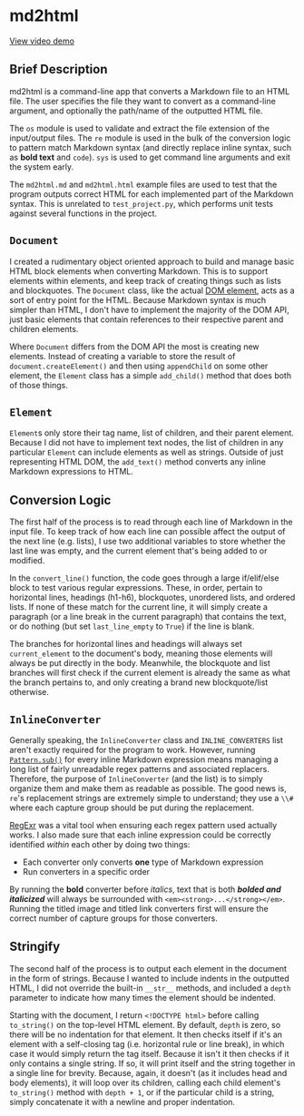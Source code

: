 # md2html

[View video demo](https://youtu.be/YJ7-uKHKiZU)

## Brief Description

md2html is a command-line app that converts a Markdown file to an HTML file. The user specifies the file they want to convert as a command-line argument, and optionally the path/name of the outputted HTML file.

The `os` module is used to validate and extract the file extension of the input/output files. The `re` module is used in the bulk of the conversion logic to pattern match Markdown syntax (and directly replace inline syntax, such as **bold text** and `code`). `sys` is used to get command line arguments and exit the system early.

The `md2html.md` and `md2html.html` example files are used to test that the program outputs correct HTML for each implemented part of the Markdown syntax. This is unrelated to `test_project.py`, which performs unit tests against several functions in the project.

## `Document`

I created a rudimentary object oriented approach to build and manage basic HTML block elements when converting Markdown. This is to support elements within elements, and keep track of creating things such as lists and blockquotes. The `Document` class, like the actual [DOM element](https://developer.mozilla.org/en-US/docs/Web/API/Document), acts as a sort of entry point for the HTML. Because Markdown syntax is much simpler than HTML, I don't have to implement the majority of the DOM API, just basic elements that contain references to their respective parent and children elements.

Where `Document` differs from the DOM API the most is creating new elements. Instead of creating a variable to store the result of `document.createElement()` and then using `appendChild` on some other element, the `Element` class has a simple `add_child()` method that does both of those things.

## `Element`

`Element`s only store their tag name, list of children, and their parent element. Because I did not have to implement text nodes, the list of children in any particular `Element` can include elements as well as strings. Outside of just representing HTML DOM, the `add_text()` method converts any inline Markdown expressions to HTML.

## Conversion Logic

The first half of the process is to read through each line of Markdown in the input file. To keep track of how each line can possible affect the output of the next line (e.g. lists), I use two additional variables to store whether the last line was empty, and the current element that's being added to or modified.

In the `convert_line()` function, the code goes through a large if/elif/else block to test various regular expressions. These, in order, pertain to horizontal lines, headings (h1-h6), blockquotes, unordered lists, and ordered lists. If none of these match for the current line, it will simply create a paragraph (or a line break in the current paragraph) that contains the text, or do nothing (but set `last_line_empty` to `True`) if the line is blank.

The branches for horizontal lines and headings will always set `current_element` to the document's body, meaning those elements will always be put directly in the body. Meanwhile, the blockquote and list branches will first check if the current element is already the same as what the branch pertains to, and only creating a brand new blockquote/list otherwise.

## `InlineConverter`

Generally speaking, the `InlineConverter` class and `INLINE_CONVERTERS` list aren't exactly required for the program to work. However, running [`Pattern.sub()`](https://docs.python.org/3/library/re.html#re.Pattern.sub) for every inline Markdown expression means managing a long list of fairly unreadable regex patterns and associated replacers. Therefore, the purpose of `InlineConverter` (and the list) is to simply organize them and make them as readable as possible. The good news is, `re`'s replacement strings are extremely simple to understand; they use a `\\#` where each capture group should be put during the replacement.

[RegExr](https://regexr.com/) was a vital tool when ensuring each regex pattern used actually works. I also made sure that each inline expression could be correctly identified *within* each other by doing two things:

- Each converter only converts **one** type of Markdown expression
- Run converters in a specific order

By running the **bold** converter before *italics*, text that is both ***bolded and italicized*** will always be surrounded with `<em><strong>...</strong></em>`. Running the titled image and titled link converters first will ensure the correct number of capture groups for those converters.

## Stringify

The second half of the process is to output each element in the document in the form of strings. Because I wanted to include indents in the outputted HTML, I did not override the built-in `__str__` methods, and included a `depth` parameter to indicate how many times the element should be indented.

Starting with the document, I return `<!DOCTYPE html>` before calling `to_string()` on the top-level HTML element. By default, `depth` is zero, so there will be no indentation for that element. It then checks itself if it's an element with a self-closing tag (i.e. horizontal rule or line break), in which case it would simply return the tag itself. Because it isn't it then checks if it only contains a single string. If so, it will print itself and the string together in a single line for brevity. Because, again, it doesn't (as it includes head and body elements), it will loop over its children, calling each child element's `to_string()` method with `depth + 1`, or if the particular child is a string, simply concatenate it with a newline and proper indentation.
